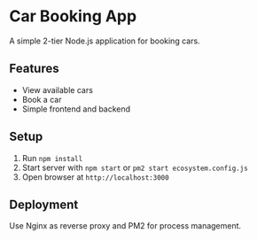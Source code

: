 # Car Booking App

A simple 2-tier Node.js application for booking cars.

## Features
- View available cars
- Book a car
- Simple frontend and backend

## Setup
1. Run `npm install`
2. Start server with `npm start` or `pm2 start ecosystem.config.js`
3. Open browser at `http://localhost:3000`

## Deployment
Use Nginx as reverse proxy and PM2 for process management.
